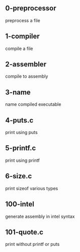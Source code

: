 ## 0-preprocessor

preprocess a file

## 1-compiler

compile a file

## 2-assembler

compile to assembly

## 3-name

name compiled executable

## 4-puts.c

print using puts

## 5-printf.c

print using printf

## 6-size.c

print sizeof various types

## 100-intel

generate assembly in intel syntax

## 101-quote.c

print without printf or puts

